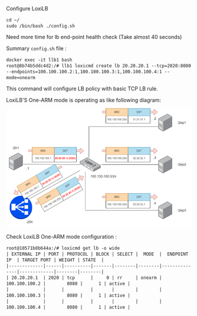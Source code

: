 
Configure LoxiLB

```
cd ~/
sudo /bin/bash ./config.sh
```

Need more time for lb end-point health check (Take almost 40 seconds)

Summary `config.sh` file :
```
docker exec -it llb1 bash
root@8b74b5ddc4d2:/# llb1 loxicmd create lb 20.20.20.1 --tcp=2020:8080 --endpoints=100.100.100.2:1,100.100.100.3:1,100.100.100.4:1 --mode=onearm
```

This command will configure LB policy with basic TCP LB rule. 

LoxiLB'S One-ARM mode is operating as like following diagram:

![configuration](./assets/configuration.png)


Check LoxiLB One-ARM mode configuration :
```
root@10571b8b644a:/# loxicmd get lb -o wide
| EXTERNAL IP | PORT | PROTOCOL | BLOCK | SELECT |  MODE  |  ENDPOINT IP  | TARGET PORT | WEIGHT | STATE  |
|-------------|------|----------|-------|--------|--------|---------------|-------------|--------|--------|
| 20.20.20.1  | 2020 | tcp      |     0 | rr     | onearm | 100.100.100.2 |        8080 |      1 | active |
|             |      |          |       |        |        | 100.100.100.3 |        8080 |      1 | active |
|             |      |          |       |        |        | 100.100.100.4 |        8080 |      1 | active |
```


